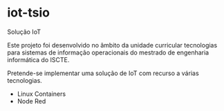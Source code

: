 # iot-tsio
Solução IoT

Este projeto foi desenvolvido no âmbito da unidade curricular tecnologias para sistemas de informação operacionais do mestrado de engenharia informática do ISCTE.

Pretende-se implementar uma solução de IoT com recurso a várias tecnologias.

- Linux Containers
- Node Red
